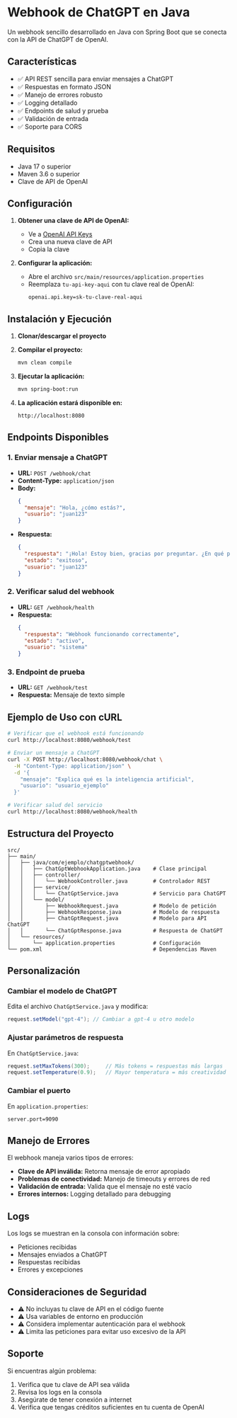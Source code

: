 # Webhook de ChatGPT en Java

Un webhook sencillo desarrollado en Java con Spring Boot que se conecta con la API de ChatGPT de OpenAI.

## Características

- ✅ API REST sencilla para enviar mensajes a ChatGPT
- ✅ Respuestas en formato JSON
- ✅ Manejo de errores robusto
- ✅ Logging detallado
- ✅ Endpoints de salud y prueba
- ✅ Validación de entrada
- ✅ Soporte para CORS

## Requisitos

- Java 17 o superior
- Maven 3.6 o superior
- Clave de API de OpenAI

## Configuración

1. **Obtener una clave de API de OpenAI:**
   - Ve a [OpenAI API Keys](https://platform.openai.com/api-keys)
   - Crea una nueva clave de API
   - Copia la clave

2. **Configurar la aplicación:**
   - Abre el archivo `src/main/resources/application.properties`
   - Reemplaza `tu-api-key-aqui` con tu clave real de OpenAI:
     ```properties
     openai.api.key=sk-tu-clave-real-aqui
     ```

## Instalación y Ejecución

1. **Clonar/descargar el proyecto**

2. **Compilar el proyecto:**
   ```bash
   mvn clean compile
   ```

3. **Ejecutar la aplicación:**
   ```bash
   mvn spring-boot:run
   ```

4. **La aplicación estará disponible en:**
   ```
   http://localhost:8080
   ```

## Endpoints Disponibles

### 1. Enviar mensaje a ChatGPT
- **URL:** `POST /webhook/chat`
- **Content-Type:** `application/json`
- **Body:**
  ```json
  {
    "mensaje": "Hola, ¿cómo estás?",
    "usuario": "juan123"
  }
  ```
- **Respuesta:**
  ```json
  {
    "respuesta": "¡Hola! Estoy bien, gracias por preguntar. ¿En qué puedo ayudarte hoy?",
    "estado": "exitoso",
    "usuario": "juan123"
  }
  ```

### 2. Verificar salud del webhook
- **URL:** `GET /webhook/health`
- **Respuesta:**
  ```json
  {
    "respuesta": "Webhook funcionando correctamente",
    "estado": "activo",
    "usuario": "sistema"
  }
  ```

### 3. Endpoint de prueba
- **URL:** `GET /webhook/test`
- **Respuesta:** Mensaje de texto simple

## Ejemplo de Uso con cURL

```bash
# Verificar que el webhook está funcionando
curl http://localhost:8080/webhook/test

# Enviar un mensaje a ChatGPT
curl -X POST http://localhost:8080/webhook/chat \
  -H "Content-Type: application/json" \
  -d '{
    "mensaje": "Explica qué es la inteligencia artificial",
    "usuario": "usuario_ejemplo"
  }'

# Verificar salud del servicio
curl http://localhost:8080/webhook/health
```

## Estructura del Proyecto

```
src/
├── main/
│   ├── java/com/ejemplo/chatgptwebhook/
│   │   ├── ChatGptWebhookApplication.java    # Clase principal
│   │   ├── controller/
│   │   │   └── WebhookController.java        # Controlador REST
│   │   ├── service/
│   │   │   └── ChatGptService.java           # Servicio para ChatGPT
│   │   └── model/
│   │       ├── WebhookRequest.java           # Modelo de petición
│   │       ├── WebhookResponse.java          # Modelo de respuesta
│   │       ├── ChatGptRequest.java           # Modelo para API ChatGPT
│   │       └── ChatGptResponse.java          # Respuesta de ChatGPT
│   └── resources/
│       └── application.properties            # Configuración
└── pom.xml                                   # Dependencias Maven
```

## Personalización

### Cambiar el modelo de ChatGPT
Edita el archivo `ChatGptService.java` y modifica:
```java
request.setModel("gpt-4"); // Cambiar a gpt-4 u otro modelo
```

### Ajustar parámetros de respuesta
En `ChatGptService.java`:
```java
request.setMaxTokens(300);     // Más tokens = respuestas más largas
request.setTemperature(0.9);   // Mayor temperatura = más creatividad
```

### Cambiar el puerto
En `application.properties`:
```properties
server.port=9090
```

## Manejo de Errores

El webhook maneja varios tipos de errores:
- **Clave de API inválida:** Retorna mensaje de error apropiado
- **Problemas de conectividad:** Manejo de timeouts y errores de red
- **Validación de entrada:** Valida que el mensaje no esté vacío
- **Errores internos:** Logging detallado para debugging

## Logs

Los logs se muestran en la consola con información sobre:
- Peticiones recibidas
- Mensajes enviados a ChatGPT
- Respuestas recibidas
- Errores y excepciones

## Consideraciones de Seguridad

- ⚠️ No incluyas tu clave de API en el código fuente
- ⚠️ Usa variables de entorno en producción
- ⚠️ Considera implementar autenticación para el webhook
- ⚠️ Limita las peticiones para evitar uso excesivo de la API

## Soporte

Si encuentras algún problema:
1. Verifica que tu clave de API sea válida
2. Revisa los logs en la consola
3. Asegúrate de tener conexión a internet
4. Verifica que tengas créditos suficientes en tu cuenta de OpenAI
